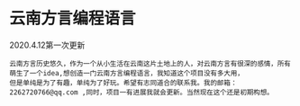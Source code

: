 # 云南方言编程语言

2020.4.12第一次更新


    云南方言历史悠久，作为一个从小生活在云南这片土地上的人，对云南方言有很深的感情，所有萌生了一个idea,想创造一门云南方言编程语言，我知道这个项目没有多大用，
    但是单纯是为了有趣，单纯为了好玩。希望有志同道合的联系我。我的邮箱：2262720766@qq.com ,同时，项目一有进展我就会更新。当然现在这个还是初期构想。
